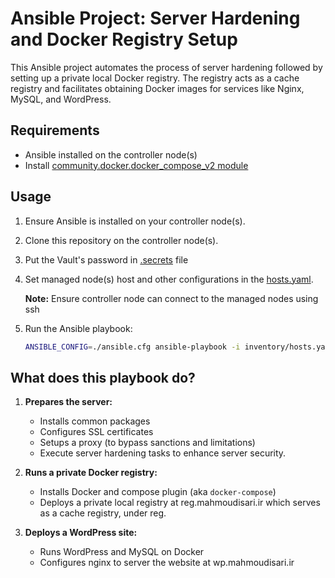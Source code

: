 # Ansible Project: Server Hardening and Docker Registry Setup

This Ansible project automates the process of server hardening followed by setting up a private local Docker registry. The registry acts as a cache registry and facilitates obtaining Docker images for services like Nginx, MySQL, and WordPress.

## Requirements

- Ansible installed on the controller node(s)
- Install [community.docker.docker_compose_v2 module](https://docs.ansible.com/ansible/latest/collections/community/docker/docker_compose_v2_module.html#ansible-collections-community-docker-docker-compose-v2-module)

## Usage

1. Ensure Ansible is installed on your controller node(s).
2. Clone this repository on the controller node(s).
3. Put the Vault's password in [.secrets](.secrets) file
4. Set managed node(s) host and other configurations in the [hosts.yaml](inventory/hosts.yaml).

    **Note:** Ensure controller node can connect to the managed nodes using ssh

5. Run the Ansible playbook:

    ```bash
    ANSIBLE_CONFIG=./ansible.cfg ansible-playbook -i inventory/hosts.yaml playbook.yaml
    ```

## What does this playbook do?

1. **Prepares the server:**
    - Installs common packages
    - Configures SSL certificates
    - Setups a proxy (to bypass sanctions and limitations)
    - Execute server hardening tasks to enhance server security.

2. **Runs a private Docker registry:**
    - Installs Docker and compose plugin (aka `docker-compose`)
    - Deploys a private local registry at reg.mahmoudisari.ir which serves as a cache registry, under reg.

3. **Deploys a WordPress site:**
    - Runs WordPress and MySQL on Docker
    - Configures nginx to server the website at wp.mahmoudisari.ir
